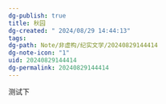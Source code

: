 ```yaml
---
dg-publish: true
title: 秋园
dg-created: " 2024/08/29 14:44:13"
tags: 
dg-path: Note/非虚构/纪实文学/20240829144414
dg-note-icon: "1"
uid: 20240829144414
dg-permalink: 20240829144414
---
```

测试下
